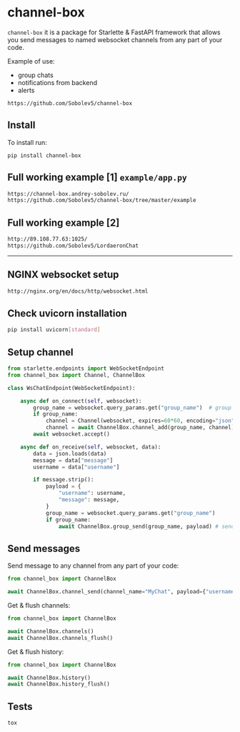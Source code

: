 # channel-box
`channel-box` it is a package for Starlette & FastAPI framework that allows you send messages to named websocket channels from any part of your code.

Example of use:
- group chats
- notifications from backend
- alerts 


```no-highlight
https://github.com/Sobolev5/channel-box
```

## Install
To install run:
```no-highlight
pip install channel-box
```

## Full working example [1] `example/app.py`
```sh
https://channel-box.andrey-sobolev.ru/
https://github.com/Sobolev5/channel-box/tree/master/example
```

## Full working example [2]
```sh
http://89.108.77.63:1025/
https://github.com/Sobolev5/LordaeronChat  

```
  
___
   

## NGINX websocket setup
```sh
http://nginx.org/en/docs/http/websocket.html
```

## Check uvicorn installation
```sh
pip install uvicorn[standard]
```

## Setup channel 
```python
from starlette.endpoints import WebSocketEndpoint
from channel_box import Channel, ChannelBox

class WsChatEndpoint(WebSocketEndpoint):

    async def on_connect(self, websocket):
        group_name = websocket.query_params.get("group_name")  # group name */ws?group_name=MyChat
        if group_name:
            channel = Channel(websocket, expires=60*60, encoding="json") # define user channel
            channel = await ChannelBox.channel_add(group_name, channel) # add user channel to named group
        await websocket.accept()

    async def on_receive(self, websocket, data):
        data = json.loads(data)
        message = data["message"]
        username = data["username"]     

        if message.strip():
            payload = {
                "username": username,
                "message": message,
            }
            group_name = websocket.query_params.get("group_name")
            if group_name:
                await ChannelBox.group_send(group_name, payload) # send to all users channels
```

## Send messages 
Send message to any channel from any part of your code:
```python
from channel_box import ChannelBox

await ChannelBox.channel_send(channel_name="MyChat", payload={"username": "Message from any part of your code", "message": "hello world"}, history=True) 
```

Get & flush channels:
```python
from channel_box import ChannelBox

await ChannelBox.channels() 
await ChannelBox.channels_flush()  
```

Get & flush history:
```python
from channel_box import ChannelBox

await ChannelBox.history() 
await ChannelBox.history_flush()
```

## Tests
```sh
tox
```